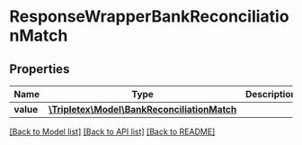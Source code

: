 # ResponseWrapperBankReconciliationMatch

## Properties
Name | Type | Description | Notes
------------ | ------------- | ------------- | -------------
**value** | [**\Tripletex\Model\BankReconciliationMatch**](BankReconciliationMatch.md) |  | [optional] 

[[Back to Model list]](../README.md#documentation-for-models) [[Back to API list]](../README.md#documentation-for-api-endpoints) [[Back to README]](../README.md)


